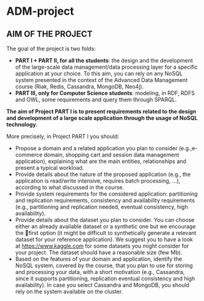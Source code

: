 # ADM-project
## AIM OF THE PROJECT
The goal of the project is two folds:

- **PART I + PART II, for all the students**: the design and the development of the large-scale data management/data processing layer for a specific application at your choice. To this aim, you can rely on any NoSQL system presented in the context of the  Advanced Data Management course (Riak, Redis, Cassandra, MongoDB, Neo4j).
- **PART III, only for Computer Science students**: modeling, in RDF, RDFS and OWL, some requirements and query them through SPARQL.

**The aim of Project PART I is to present requirements related to the design and development of a large scale application through the usage of NoSQL technology.**

More precisely, in Project PART I you should:

- Propose a domain and a related application you plan to consider (e.g.,e-commerce domain, shopping cart and session data management application), explaining what are the main entities, relationships and present a typical workload.
- Provide details about the nature of the proposed application (e.g., the application is read/write intensive, requires batch processing, ...), according to what discussed in the course.
- Provide system requirements for the considered application: partitioning and replication requirements, consistency and availability requirements (e.g., partitioning and replication needed, eventual consistency, high availability).
- Provide details about the dataset you plan to consider. You can choose either an already available dataset or a synthetic one but we encourage the first option (it might be difficult to synthetically generate a relevant dataset for your reference application). We suggest you to have a look at https://www.kaggle.com for some datasets you might consider for your project. The dataset should have a reasonable size (few Mb).
- Based on the features of your domain and application, identify the NoSQL system, covered by the course, that you plan to use for storing and processing your data, with a short motivation (e.g., Cassandra, since it supports partitioning, replication eventual consistency and high availability).
In case you select Cassandra and MongoDB, you should rely  on the system available on the cluster.
